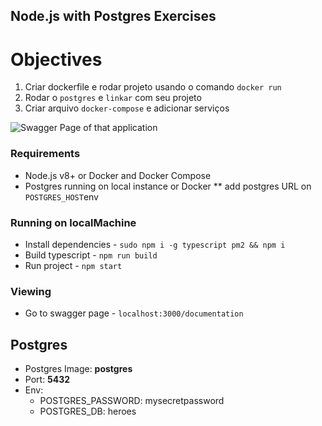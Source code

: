## Node.js with Postgres Exercises

# Objectives

1. Criar dockerfile e rodar projeto usando o comando `docker run`
2. Rodar o `postgres` e `linkar` com seu projeto
3. Criar arquivo `docker-compose` e adicionar serviços


<img
    src="https://i.imgur.com/jUeBAiH.png"
    alt="Swagger Page of that application"
    title="Swagger Page of that application" />

### Requirements

* Node.js v8+ or Docker and Docker Compose
* Postgres running on local instance or Docker
** add postgres URL on `POSTGRES_HOST`env

### Running on localMachine

* Install dependencies - `sudo npm i -g typescript pm2 && npm i`
* Build typescript - `npm run build`
* Run project - `npm start`

### Viewing

* Go to swagger page - `localhost:3000/documentation`

## Postgres 
 
- Postgres Image: **postgres**
- Port: **5432**
- Env:
    - POSTGRES_PASSWORD: mysecretpassword
    - POSTGRES_DB: heroes
